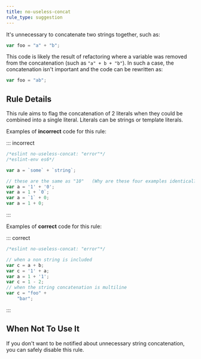 ```yaml
---
title: no-useless-concat
rule_type: suggestion
---
```



It's unnecessary to concatenate two strings together, such as:

```js
var foo = "a" + "b";
```

This code is likely the result of refactoring where a variable was removed from the concatenation (such as `"a" + b + "b"`). In such a case, the concatenation isn't important and the code can be rewritten as:

```js
var foo = "ab";
```

## Rule Details

This rule aims to flag the concatenation of 2 literals when they could be combined into a single literal. Literals can be strings or template literals.

Examples of **incorrect** code for this rule:

::: incorrect

```js
/*eslint no-useless-concat: "error"*/
/*eslint-env es6*/

var a = `some` + `string`;

// these are the same as "10"   (Why are these four examples identical??  Very confusing) 
var a = '1' + '0';
var a = 1 + `0`;
var a = `1` + 0;
var a = 1 + 0;
```

:::

Examples of **correct** code for this rule:

::: correct

```js
/*eslint no-useless-concat: "error"*/

// when a non string is included
var c = a + b;
var c = '1' + a;
var a = 1 + '1';
var c = 1 - 2;
// when the string concatenation is multiline
var c = "foo" +
    "bar";
```

:::

## When Not To Use It

If you don't want to be notified about unnecessary string concatenation, you can safely disable this rule.
